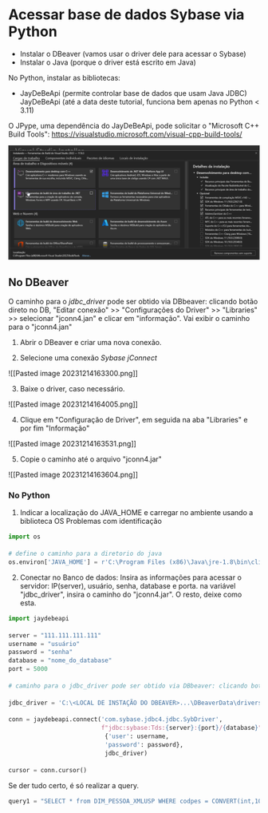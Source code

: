 # Acessar base de dados Sybase via Python

* Instalar o DBeaver (vamos usar o driver dele para acessar o Sybase)
* Instalar o Java (porque o driver está escrito em Java)

No Python, instalar as bibliotecas:
* JayDeBeApi (permite controlar base de dados que usam Java JDBC)
JayDeBeApi (até a data deste tutorial, funciona bem apenas no Python < 3.11)

O JPype, uma dependência do JayDeBeApi, pode solicitar o "Microsoft C++ Build Tools": https://visualstudio.microsoft.com/visual-cpp-build-tools/

![Bla](image/20231214145831.png)

## No DBeaver


O caminho para o _jdbc_driver_ pode ser obtido via DBbeaver: clicando botão direto no DB, 
"Editar conexão" >> "Configurações do Driver" >> "Libraries" >> selecionar "jconn4.jan" e clicar em "informação". 
Vai exibir o caminho para o "jconn4.jan"

1. Abrir o DBeaver e criar uma nova conexão.

[](image/20231214163231.png)

2. Selecione uma conexão _Sybase jConnect_

![[Pasted image 20231214163300.png]]

3. Baixe o driver, caso necessário.

![[Pasted image 20231214164005.png]]

4. Clique em "Configuração de Driver", em seguida na aba "Libraries" e por fim "Informação"

![[Pasted image 20231214163531.png]]

5.  Copie o caminho até o arquivo "jconn4.jar"
   
![[Pasted image 20231214163604.png]]


### No Python

1. Indicar a localização do JAVA_HOME e carregar no ambiente usando a biblioteca OS
	Problemas com identificação 

```python
import os

# define o caminho para a diretorio do java
os.environ['JAVA_HOME'] = r'C:\Program Files (x86)\Java\jre-1.8\bin\client'

```

2. Conectar no Banco de dados:
	Insira as informações para acessar o servidor: IP(server), usuário, senha, database e porta.
	na variável "jdbc_driver", insira o caminho do "jconn4.jar". O resto, deixe como esta.
```Python
import jaydebeapi

server = "111.111.111.111"
username = "usuário"
password = "senha"
database = "nome_do_database"
port = 5000

# caminho para o jdbc_driver pode ser obtido via DBbeaver: clicando botão direto no DB, "Editar conexão" >> "Configurações do Driver" >> "Libraries" >> selecionar "jconn4.jan" e clicar em "informação". Vai exibir o caminho para o "jconn4.jan"

jdbc_driver = 'C:\<LOCAL DE INSTAÇÃO DO DBEAVER>...\DBeaverData\drivers\drivers\sybase\jconnect\jconn4.jar'  # caminho obtido pelo DBbeaver: clicando botão direto no DB,

conn = jaydebeapi.connect('com.sybase.jdbc4.jdbc.SybDriver',
						  f"jdbc:sybase:Tds:{server}:{port}/{database}",
						   {'user': username,
						   'password': password},
						   jdbc_driver)

cursor = conn.cursor()
```

Se der tudo certo, é só realizar a query.

```Python
query1 = "SELECT * from DIM_PESSOA_XMLUSP WHERE codpes = CONVERT(int,10592869)"
```
